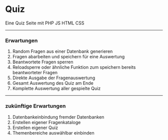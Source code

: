 # Quiz
Eine Quiz Seite mit PHP JS HTML CSS

---

### Erwartungen
  1. Random Fragen aus einer Datenbank generieren
  2. Fragen abarbeiten und speichern für eine Auswertung
  3. Beantwortete Fragen sperren
  4. Reloadsperre oder ähnliche Funktion zum speichern bereits beantworteter Fragen
  5. Direkte Ausgabe der Fragenauswertung
  6. Gesamt Auswertung des Quiz am Ende
  7. Komplette Auswertung aller gespielte Quiz
---
### zukünftige Erwartungen
  1. Datenbankeinbindung fremder Datenbanken
  2. Erstellen eigener Fragenkataloge
  3. Erstellen eigener Quiz
  4. Themenbereiche auswählbar einbinden
